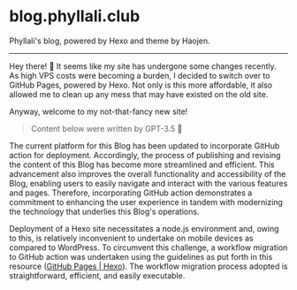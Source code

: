# blog.phyllali.club

Phyllali's blog, powered by Hexo and theme by Haojen.

---

Hey there! 👋 It seems like my site has undergone some changes recently. As high VPS costs were becoming a burden, I decided to switch over to GitHub Pages, powered by Hexo. Not only is this more affordable, it also allowed me to clean up any mess that may have existed on the old site.

Anyway, welcome to my not-that-fancy new site!

> Content below were written by GPT-3.5 🤣

The current platform for this Blog has been updated to incorporate GitHub action for deployment. Accordingly, the process of publishing and revising the content of this Blog has become more streamlined and efficient. This advancement also improves the overall functionality and accessibility of the Blog, enabling users to easily navigate and interact with the various features and pages. Therefore, incorporating GitHub action demonstrates a commitment to enhancing the user experience in tandem with modernizing the technology that underlies this Blog's operations.

Deployment of a Hexo site necessitates a node.js environment and, owing to this, is relatively inconvenient to undertake on mobile devices as compared to WordPress. To circumvent this challenge, a workflow migration to GitHub action was undertaken using the guidelines as put forth in this resource ([GitHub Pages | Hexo](https://hexo.io/docs/github-pages.html)). The workflow migration process adopted is straightforward, efficient, and easily executable.

